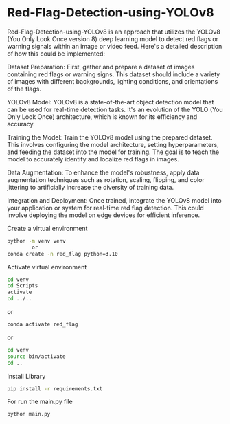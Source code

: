 # Red-Flag-Detection-using-YOLOv8
Red-Flag-Detection-using-YOLOv8 is an approach that utilizes the YOLOv8 (You Only Look Once version 8) deep learning model to detect red flags or warning signals within an image or video feed. Here's a detailed description of how this could be implemented:

Dataset Preparation: First, gather and prepare a dataset of images containing red flags or warning signs. This dataset should include a variety of images with different backgrounds, lighting conditions, and orientations of the flags.

YOLOv8 Model: YOLOv8 is a state-of-the-art object detection model that can be used for real-time detection tasks. It's an evolution of the YOLO (You Only Look Once) architecture, which is known for its efficiency and accuracy.

Training the Model: Train the YOLOv8 model using the prepared dataset. This involves configuring the model architecture, setting hyperparameters, and feeding the dataset into the model for training. The goal is to teach the model to accurately identify and localize red flags in images.

Data Augmentation: To enhance the model's robustness, apply data augmentation techniques such as rotation, scaling, flipping, and color jittering to artificially increase the diversity of training data.

Integration and Deployment: Once trained, integrate the YOLOv8 model into your application or system for real-time red flag detection. This could involve deploying the model on edge devices for efficient inference.

Create a virtual environment
```bash
python -m venv venv
        or
conda create -n red_flag python=3.10
```
Activate virtual environment
```bash
cd venv
cd Scripts
activate
cd ../..
```
or
```bash
conda activate red_flag
```
or
```bash
cd venv
source bin/activate
cd ..
```

Install Library
```bash
pip install -r requirements.txt
```

For run the main.py file
```bash
python main.py
```



